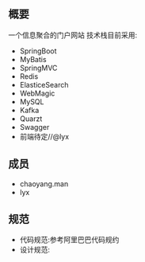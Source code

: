 ## 概要

一个信息聚合的门户网站
技术栈目前采用:
 - SpringBoot
 - MyBatis
 - SpringMVC
 - Redis
 - ElasticeSearch
 - WebMagic
 - MySQL
 - Kafka
 - Quarzt
 - Swagger
 - 前端待定//@lyx

## 成员
 - chaoyang.man
 - lyx

## 规范
 - 代码规范:参考阿里巴巴代码规约
 - 设计规范:

